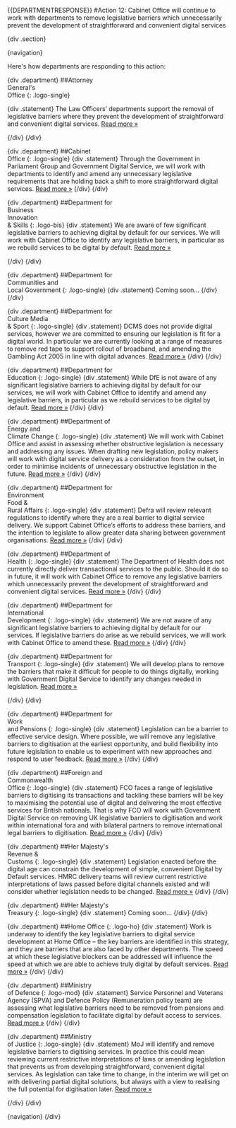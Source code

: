 {{DEPARTMENTRESPONSE}}
#Action 12: Cabinet Office will continue to work with departments to remove legislative barriers which unnecessarily prevent the development of straightforward and convenient digital services

{div .section}

{navigation}

Here's how departments are responding to this action:



{div .department}
##Attorney <br> General's <br> Office
{: .logo-single}

{div .statement}
The Law Officers’ departments support the removal of legislative barriers where they prevent the development of straightforward and convenient digital services. [Read more »](https://www.gov.uk/government/publications/law-officers-departments-digital-strategy)

{/div}
{/div}

{div .department}
##Cabinet<br>Office
{: .logo-single}
{div .statement}
Through the Government in Parliament Group and Government Digital Service, we will work with departments to identify and amend any unnecessary legislative requirements that are holding back a shift to more straightforward digital services. [Read more »](http://www.cabinetoffice.gov.uk/resource-library/cabinet-office-digital-strategy)
{/div}
{/div}

{div .department}
##Department for<br>Business<br>Innovation<br>& Skills
{: .logo-bis}
{div .statement}
We are aware of few significant legislative barriers to achieving digital by default for our services. We will work with Cabinet Office to identify any legislative barriers, in particular as we rebuild services to be digital by default. [Read more »](http://discuss.bis.gov.uk/digitalstrategy)

{/div}
{/div}

{div .department}
##Department for<br>Communities and<br>Local Government
{: .logo-single}
{div .statement}
Coming soon...
{/div}
{/div}

{div .department}
##Department for<br>Culture Media<br>& Sport
{: .logo-single}
{div .statement}
DCMS does not provide digital services, however we are committed to ensuring our legislation is fit for a digital world. In particular we are currently looking at a range of measures to remove red tape to support rollout of broadband, and amending the Gambling Act 2005 in line with digital advances. [Read more »](http://www.dcms.gov.uk/publications/9586.aspx)
{/div}
{/div}


{div .department}
##Department for<br>Education
{: .logo-single}
{div .statement}
While DfE is not aware of any significant legislative barriers to achieving digital by default for our services, we will work with Cabinet Office to identify and amend any legislative barriers, in particular as we rebuild services to be digital by default. [Read more »](http://www.education.gov.uk/digitalstrategy)
{/div}
{/div}

{div .department}
##Department of<br>Energy and<br>Climate Change
{: .logo-single}
{div .statement}
We will work with Cabinet Office and assist in assessing whether obstructive legislation is necessary and addressing any issues. When drafting new legislation, policy makers will work with digital service delivery as a consideration from the outset, in order to minimise incidents of unnecessary obstructive legislation in the future. [Read more »](http://www.decc.gov.uk/en/content/cms/about/our_goals/our_goals.aspx#dds)
{/div}
{/div}

{div .department}
##Department for<br>Environment<br>Food &<br>Rural Affairs
{: .logo-single}
{div .statement}
Defra will review relevant regulations to identify where they are a real barrier to digital service delivery. We support Cabinet Office’s efforts to address these barriers, and the intention to legislate to allow greater data sharing between government organisations. [Read more »](http://www.defra.gov.uk/publications/2012/12/20/pb13863-digital-strategy-2012/)
{/div}
{/div}

{div .department}
##Department of<br>Health
{: .logo-single}
{div .statement}
The Department of Health does not currently directly deliver transactional services to the public. Should it do so in future, it will work with Cabinet Office to remove any legislative barriers which unnecessarily prevent the development of straightforward and convenient digital services. [Read more »](http://digitalhealth.dh.gov.uk/digital-strategy)
{/div}
{/div}

{div .department}
##Department for<br>International<br>Development
{: .logo-single}
{div .statement}
We are not aware of any significant legislative barriers to achieving digital by default for our services. If legislative barriers do arise as we rebuild services, we will work with Cabinet Office to amend these. [Read more »](http://www.dfid.gov.uk/about-us/How-we-measure-progress/dfid-digital-strategy/)
{/div}
{/div}

{div .department}
##Department for<br>Transport
{: .logo-single}
{div .statement}
We will develop plans to remove the barriers that make it difficult for people to do things digitally, working with Government Digital Service to identify any changes needed in legislation. [Read more »](https://www.gov.uk/government/publications/department-for-transport-digital-strategy)

{/div}
{/div}

{div .department}
##Department for<br>Work<br>and Pensions
{: .logo-single}
{div .statement}
Legislation can be a barrier to effective service design. Where possible, we will remove any legislative barriers to digitisation at the earliest opportunity, and build flexibility into future legislation to enable us to experiment with new approaches and respond to user feedback. [Read more »](http://www.dwp.gov.uk/publications/corporate-publications/digital-strategy.shtml)
{/div}
{/div}

{div .department}
##Foreign and<br>Commonwealth<br>Office
{: .logo-single}
{div .statement}
FCO faces a range of legislative barriers to digitising its transactions and tackling these barriers will be key to maximising the potential use of digital and delivering the most effective services for British nationals. That is why FCO will work with Government Digital Service on removing UK legislative barriers to digitisation and work within international fora and with bilateral partners to remove international legal barriers to digitisation. [Read more »](https://www.gov.uk/government/publications/the-fco-digital-strategy)
{/div}
{/div}

{div .department}
##Her Majesty's<br>Revenue &<br>Customs
{: .logo-single}
{div .statement}
Legislation enacted before the digital age can constrain the development of simple, convenient Digital by Default services. HMRC delivery teams will review current restrictive interpretations of laws passed before digital channels existed and will consider whether legislation needs to be changed. [Read more »](http://www.hmrc.gov.uk/about/2012-digital-strategy.pdf)
{/div}
{/div}

{div .department}
##Her Majesty's<br>Treasury
{: .logo-single}
{div .statement}
Coming soon...
{/div}
{/div}

{div .department}
##Home Office
{: .logo-ho}
{div .statement}
Work is underway to identify the key legislative barriers to digital service development at Home Office – the key barriers are identified in this strategy, and they are barriers that are also faced by other departments. The speed at which these legislative blockers can be addressed will influence the speed at which we are able to achieve truly digital by default services. [Read more »](http://www.homeoffice.gov.uk/publications/about-us/corporate-publications/ho-digital-strategy/)
{/div}
{/div}

{div .department}
##Ministry<br>of Defence
{: .logo-mod}
{div .statement}
Service Personnel and Veterans Agency (SPVA) and Defence Policy (Remuneration policy team) are assessing what legislative barriers need to be removed from pensions and compensation legislation to facilitate digital by default access to services. [Read more »](https://www.gov.uk/government/publications/digital-in-defence)
{/div}
{/div}

{div .department}
##Ministry<br>of Justice
{: .logo-single}
{div .statement}
MoJ will identify and remove legislative barriers to digitising services. In practice this could mean reviewing current restrictive interpretations of laws or amending legislation that prevents us from developing straightforward, convenient digital services. As legislation can take time to change, in the interim we will get on with delivering partial digital solutions, but always with a view to realising the full potential for digitisation later. [Read more »](http://open.justice.gov.uk/digital-strategy/#theme-03-breaking-barriers-to-digital-transformation)

{/div}
{/div}

{navigation}
{/div}





